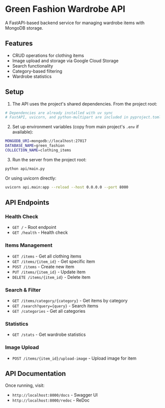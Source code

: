 # Green Fashion Wardrobe API

A FastAPI-based backend service for managing wardrobe items with MongoDB storage.

## Features

- CRUD operations for clothing items
- Image upload and storage via Google Cloud Storage
- Search functionality
- Category-based filtering
- Wardrobe statistics

## Setup

1. The API uses the project's shared dependencies. From the project root:
```bash
# Dependencies are already installed with uv sync
# FastAPI, uvicorn, and python-multipart are included in pyproject.toml
```

2. Set up environment variables (copy from main project's `.env` if available):
```bash
MONGODB_URI=mongodb://localhost:27017
DATABASE_NAME=green_fashion
COLLECTION_NAME=clothing_items
```

3. Run the server from the project root:
```bash
python api/main.py
```

Or using uvicorn directly:
```bash
uvicorn api.main:app --reload --host 0.0.0.0 --port 8000
```

## API Endpoints

### Health Check
- `GET /` - Root endpoint
- `GET /health` - Health check

### Items Management
- `GET /items` - Get all clothing items
- `GET /items/{item_id}` - Get specific item
- `POST /items` - Create new item
- `PUT /items/{item_id}` - Update item
- `DELETE /items/{item_id}` - Delete item

### Search & Filter
- `GET /items/category/{category}` - Get items by category
- `GET /search?query={query}` - Search items
- `GET /categories` - Get all categories

### Statistics
- `GET /stats` - Get wardrobe statistics

### Image Upload
- `POST /items/{item_id}/upload-image` - Upload image for item

## API Documentation

Once running, visit:
- `http://localhost:8000/docs` - Swagger UI
- `http://localhost:8000/redoc` - ReDoc
